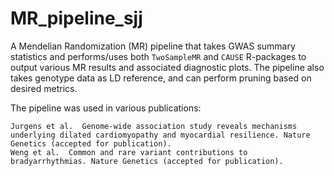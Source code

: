 # MR_pipeline_sjj
A Mendelian Randomization (MR) pipeline that takes GWAS summary statistics and performs/uses both `TwoSampleMR` and `CAUSE` R-packages to output various MR results and associated diagnostic plots. The pipeline also takes genotype data as LD reference, and can perform pruning based on desired metrics. 

The pipeline was used in various publications:
```
Jurgens et al.  Genome-wide association study reveals mechanisms underlying dilated cardiomyopathy and myocardial resilience. Nature Genetics (accepted for publication).
Weng et al.  Common and rare variant contributions to bradyarrhythmias. Nature Genetics (accepted for publication).
```
